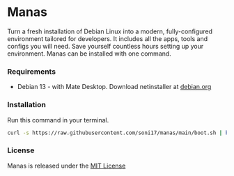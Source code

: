 # Manas

Turn a fresh installation of Debian Linux into a modern, fully-configured environment tailored for developers. It includes all the apps, tools and configs you will need. Save yourself countless hours setting up your environment. Manas can be installed with one command. 

### Requirements

- Debian 13 - with Mate Desktop. Download netinstaller at [debian.org](https://www.debian.org/releases/trixie/debian-installer)

### Installation

Run this command in your terminal.

```bash
curl -s https://raw.githubusercontent.com/soni17/manas/main/boot.sh | bash
```

### License

Manas is released under the [MIT License](https://opensource.org/license/MIT)
